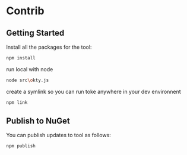 # Contrib

## Getting Started

Install all the packages for the tool:

``` sh
npm install
```

run local with node

``` sh
node src\okty.js
```

create a symlink so you can run toke anywhere in your dev environnent

``` sh
npm link
```

## Publish to NuGet

You can publish updates to tool as follows:

```sh
npm publish
```